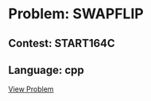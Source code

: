# Problem: SWAPFLIP

## Contest: START164C

## Language: cpp

[View Problem](https://www.codechef.com/START164C/problems/SWAPFLIP)